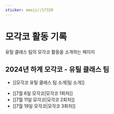 ```yaml
---
sticker: emoji//1f320
---
```

# 모각코 활동 기록
유틸 클래스 팀의 모각코 활동을 소개하는 페이지


## 2024년 하계 모각코 - 유틸 클래스 팀
* [[모각코 유틸 클래스 팀 소개|팀 소개]]
- [[7월 6일 모각코|모각코 1회차]]
- [[7월 11일 모각코|모각코 2회차]]
- [[7월 19일 모각코|모각코 3회차]]